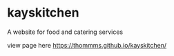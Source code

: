 # kayskitchen
A website for food and catering services

view page here https://thommms.github.io/kayskitchen/

